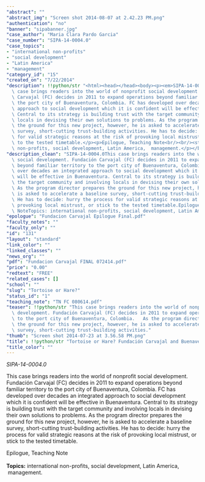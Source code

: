 ```yaml
---
"abstract": ""
"abstract_img": "Screen shot 2014-08-07 at 2.42.23 PM.png"
"authentication": "no"
"banner": "sipabanner.jpg"
"case_author": "Maria Clara Pardo Garcia"
"case_number": "SIPA-14-0004.0"
"case_topics":
- "international non-profits"
- "social development"
- "Latin America"
- "management"
"category_id": "15"
"created_on": "7/22/2014"
"description": !!python/str "<html><head></head><body><p><em>SIPA-14-0004.0</em></p><p>This\
  \ case brings readers into the world of nonprofit social development. Fundación\
  \ Carvajal (FC) decides in 2011 to expand operations beyond familiar territory to\
  \ the port city of Buenaventura, Colombia. FC has developed over decades an integrated\
  \ approach to social development which it is confident will be effective in Buenaventura.\
  \ Central to its strategy is building trust with the target community and involving\
  \ locals in devising their own solutions to problems. As the program director prepares\
  \ the ground for this new project, however, he is asked to accelerate a baseline\
  \ survey, short-cutting trust-building activities. He has to decide: hurry the process\
  \ for valid strategic reasons at the risk of provoking local mistrust, or stick\
  \ to the tested timetable.</p><p>Epilogue, Teaching Note<br/><br/><strong>Topics:</strong> international\
  \ non-profits, social development, Latin America,  management.</p></body></html>"
"description_clean": "SIPA-14-0004.0This case brings readers into the world of nonprofit\
  \ social development. Fundación Carvajal (FC) decides in 2011 to expand operations\
  \ beyond familiar territory to the port city of Buenaventura, Colombia. FC has developed\
  \ over decades an integrated approach to social development which it is confident\
  \ will be effective in Buenaventura. Central to its strategy is building trust with\
  \ the target community and involving locals in devising their own solutions to problems.\
  \ As the program director prepares the ground for this new project, however, he\
  \ is asked to accelerate a baseline survey, short-cutting trust-building activities.\
  \ He has to decide: hurry the process for valid strategic reasons at the risk of\
  \ provoking local mistrust, or stick to the tested timetable.Epilogue, Teaching\
  \ NoteTopics: international non-profits, social development, Latin America,  management."
"epologue": "Fundacion Carvajal Epilogue Final.pdf"
"faculty_notes": ""
"faculty_only": ""
"id": "131"
"layout": "standard"
"link_color": ""
"linked_classes": ""
"news_org": ""
"pdf": "Fundacion Carvajal FINAL 072414.pdf"
"price": "0.00"
"redtext": "FREE"
"related_cases": []
"school": ""
"slug": "Tortoise or Hare?"
"status_id": "1"
"teaching_note": "TN FC 080614.pdf"
"teaser": !!python/str "This case brings readers into the world of nonprofit social\
  \ development. Fundación Carvajal (FC) decides in 2011 to expand operations beyond\
  \ to the port city of Buenaventura, Colombia.   As the program director prepares\
  \ the ground for this new project, however, he is asked to accelerate a baseline\
  \ survey, short-cutting trust-building activities."
"thumb": "Screen shot 2014-07-23 at 3.56.58 PM.png"
"title": !!python/str "Tortoise or Hare? Fundación Carvajal and Buenaventura"
"title_color": ""
---
```

<html><head></head><body><p><em>SIPA-14-0004.0</em></p><p>This case brings readers into the world of nonprofit social development. Fundación Carvajal (FC) decides in 2011 to expand operations beyond familiar territory to the port city of Buenaventura, Colombia. FC has developed over decades an integrated approach to social development which it is confident will be effective in Buenaventura. Central to its strategy is building trust with the target community and involving locals in devising their own solutions to problems. As the program director prepares the ground for this new project, however, he is asked to accelerate a baseline survey, short-cutting trust-building activities. He has to decide: hurry the process for valid strategic reasons at the risk of provoking local mistrust, or stick to the tested timetable.</p><p>Epilogue, Teaching Note<br/><br/><strong>Topics:</strong> international non-profits, social development, Latin America,  management.</p></body></html>
